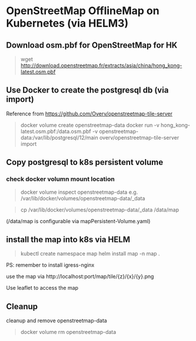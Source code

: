 # OpenStreetMap OfflineMap on Kubernetes (via HELM3)


## Download osm.pbf for OpenStreetMap for HK
> wget http://download.openstreetmap.fr/extracts/asia/china/hong_kong-latest.osm.pbf

## Use Docker to create the postgresql db (via import)
Reference from https://github.com/Overv/openstreetmap-tile-server

> docker volume create openstreetmap-data
> docker run -v hong_kong-latest.osm.pbf:/data.osm.pbf -v openstreetmap-data:/var/lib/postgresql/12/main overv/openstreetmap-tile-server import

## Copy postgresql to k8s persistent volume

### check docker volumn mount location
> docker volume inspect openstreetmap-data
e.g. /var/lib/docker/volumes/openstreetmap-data/_data

> cp /var/lib/docker/volumes/openstreetmap-data/_data /data/map 

(/data/map  is configurable via mapPersistent-Volume.yaml)

## install the map into k8s via HELM
> kubectl create namespace map
> helm install map -n map .

PS: remember to install igress-nginx 

use the map via http://localhost:port/map/tile/{z}/{x}/{y}.png

Use leaflet to access the map

## Cleanup
cleanup and remove openstreetmap-data

> docker volume rm openstreetmap-data

